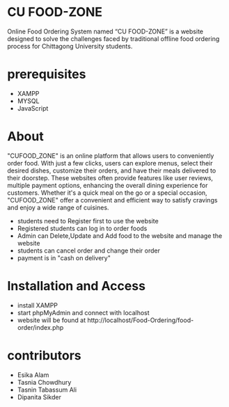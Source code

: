 # CU FOOD-ZONE 
Online Food Ordering System named “CU
FOOD-ZONE” is a website designed to solve the challenges faced by traditional
offline food ordering process for Chittagong University students.

# prerequisites
* XAMPP
* MYSQL
* JavaScript

# About
"CUFOOD_ZONE" is an online platform that allows users to conveniently order food. With just a few clicks, users can explore menus, select their desired dishes, customize their orders, and have their meals delivered to their doorstep. These websites often provide features like user reviews, multiple payment options, enhancing the overall dining experience for customers. Whether it's a quick meal on the go or a special occasion, "CUFOOD_ZONE" offer a convenient and efficient way to satisfy cravings and enjoy a wide range of cuisines.
* students need to Register first to use the website
* Registered students can log in to order foods
* Admin can Delete,Update and Add food to the website and manage the website
* students can cancel order and change their order
* payment is in "cash on delivery"

# Installation and Access

* install XAMPP
* start phpMyAdmin and connect with localhost
* website will be found at http://localhost/Food-Ordering/food-order/index.php


# contributors
  * Esika Alam
  * Tasnia Chowdhury
  * Tasnin Tabassum Ali
  * Dipanita Sikder
